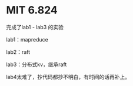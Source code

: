 # MIT 6.824
完成了lab1 - lab3 的实验

lab1：mapreduce

lab2：raft

lab3：分布式kv，继承raft

lab4太难了，抄代码都抄不明白，有时间的话再补上。

